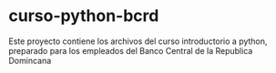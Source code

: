 # curso-python-bcrd
Este proyecto contiene los archivos del curso introductorio a python, preparado para los empleados del Banco Central de la Republica Domincana
